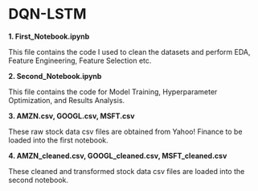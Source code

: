 # DQN-LSTM

**1. First_Notebook.ipynb**

This file contains the code I used to clean the datasets and perform EDA, Feature Engineering, Feature Selection etc.

**2. Second_Notebook.ipynb**

This file contains the code for Model Training, Hyperparameter Optimization, and Results Analysis.

**3. AMZN.csv, GOOGL.csv, MSFT.csv**

These raw stock data csv files are obtained from Yahoo! Finance to be loaded into the first notebook. 

**4. AMZN_cleaned.csv, GOOGL_cleaned.csv, MSFT_cleaned.csv**

These cleaned and transformed stock data csv files are loaded into the second notebook.
